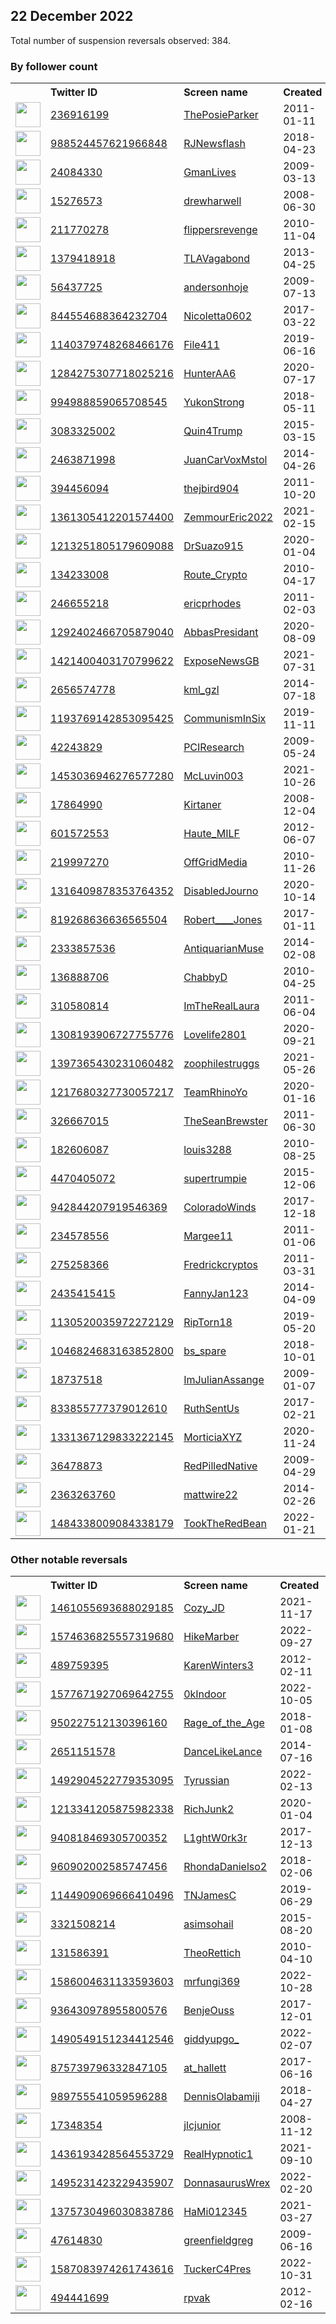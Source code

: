 
## 22 December 2022
Total number of suspension reversals observed: 384.

### By follower count
<table><tr><th></th><th align="left">Twitter ID</th><th align="left">Screen name</th>
<th align="left">Created</th><th align="left">Status</th><th align="left">Suspended</th><th align="left">Followers</th>
<tr><td><a href="https://pbs.twimg.com/profile_images/1606321202124963841/Ayt2YYh-_normal.jpg"><img src="https://pbs.twimg.com/profile_images/1606321202124963841/Ayt2YYh-_normal.jpg" width="40px" height="40px" align="center"/></a></td><td><a href="https://twitter.com/intent/user?user_id=236916199">236916199</a></td><td><a href="https://twitter.com/ThePosieParker">ThePosieParker</a></td><td>2011-01-11</td><td align="center"></td><td></td><td>98680</td></tr>
<tr><td><a href="https://pbs.twimg.com/profile_images/1625124944181964802/wyHjOG1U_normal.jpg"><img src="https://pbs.twimg.com/profile_images/1625124944181964802/wyHjOG1U_normal.jpg" width="40px" height="40px" align="center"/></a></td><td><a href="https://twitter.com/intent/user?user_id=988524457621966848">988524457621966848</a></td><td><a href="https://twitter.com/RJNewsflash">RJNewsflash</a></td><td>2018-04-23</td><td align="center"></td><td>2022-05-12</td><td>51062</td></tr>
<tr><td><a href="https://pbs.twimg.com/profile_images/1588304884025417733/8hBIVRXH_normal.jpg"><img src="https://pbs.twimg.com/profile_images/1588304884025417733/8hBIVRXH_normal.jpg" width="40px" height="40px" align="center"/></a></td><td><a href="https://twitter.com/intent/user?user_id=24084330">24084330</a></td><td><a href="https://twitter.com/GmanLives">GmanLives</a></td><td>2009-03-13</td><td align="center"></td><td>2022-11-22</td><td>48500</td></tr>
<tr><td><a href="https://pbs.twimg.com/profile_images/1525912802317197312/E6GgBdwF_normal.jpg"><img src="https://pbs.twimg.com/profile_images/1525912802317197312/E6GgBdwF_normal.jpg" width="40px" height="40px" align="center"/></a></td><td><a href="https://twitter.com/intent/user?user_id=15276573">15276573</a></td><td><a href="https://twitter.com/drewharwell">drewharwell</a></td><td>2008-06-30</td><td align="center"></td><td>2022-12-16</td><td>48128</td></tr>
<tr><td><a href="https://pbs.twimg.com/profile_images/1439392153457741825/tSgbiI1E_normal.jpg"><img src="https://pbs.twimg.com/profile_images/1439392153457741825/tSgbiI1E_normal.jpg" width="40px" height="40px" align="center"/></a></td><td><a href="https://twitter.com/intent/user?user_id=211770278">211770278</a></td><td><a href="https://twitter.com/flippersrevenge">flippersrevenge</a></td><td>2010-11-04</td><td align="center"></td><td>2022-05-06</td><td>47236</td></tr>
<tr><td><a href="https://pbs.twimg.com/profile_images/1603911649265680385/fDsGWdUq_normal.jpg"><img src="https://pbs.twimg.com/profile_images/1603911649265680385/fDsGWdUq_normal.jpg" width="40px" height="40px" align="center"/></a></td><td><a href="https://twitter.com/intent/user?user_id=1379418918">1379418918</a></td><td><a href="https://twitter.com/TLAVagabond">TLAVagabond</a></td><td>2013-04-25</td><td align="center"></td><td>2022-12-21</td><td>43303</td></tr>
<tr><td><a href="https://pbs.twimg.com/profile_images/1372206053711085568/MgKOxCBa_normal.jpg"><img src="https://pbs.twimg.com/profile_images/1372206053711085568/MgKOxCBa_normal.jpg" width="40px" height="40px" align="center"/></a></td><td><a href="https://twitter.com/intent/user?user_id=56437725">56437725</a></td><td><a href="https://twitter.com/andersonhoje">andersonhoje</a></td><td>2009-07-13</td><td align="center"></td><td>2022-05-30</td><td>36863</td></tr>
<tr><td><a href="https://pbs.twimg.com/profile_images/1399007629024940036/Vsu2v6tg_normal.jpg"><img src="https://pbs.twimg.com/profile_images/1399007629024940036/Vsu2v6tg_normal.jpg" width="40px" height="40px" align="center"/></a></td><td><a href="https://twitter.com/intent/user?user_id=844554688364232704">844554688364232704</a></td><td><a href="https://twitter.com/Nicoletta0602">Nicoletta0602</a></td><td>2017-03-22</td><td align="center"></td><td>2022-07-07</td><td>34919</td></tr>
<tr><td><a href="https://pbs.twimg.com/profile_images/1213655370251587584/-qlrAJPh_normal.jpg"><img src="https://pbs.twimg.com/profile_images/1213655370251587584/-qlrAJPh_normal.jpg" width="40px" height="40px" align="center"/></a></td><td><a href="https://twitter.com/intent/user?user_id=1140379748268466176">1140379748268466176</a></td><td><a href="https://twitter.com/File411">File411</a></td><td>2019-06-16</td><td align="center"></td><td></td><td>27840</td></tr>
<tr><td><a href="https://pbs.twimg.com/profile_images/1606032804080394258/MtBNbJp__normal.jpg"><img src="https://pbs.twimg.com/profile_images/1606032804080394258/MtBNbJp__normal.jpg" width="40px" height="40px" align="center"/></a></td><td><a href="https://twitter.com/intent/user?user_id=1284275307718025216">1284275307718025216</a></td><td><a href="https://twitter.com/HunterAA6">HunterAA6</a></td><td>2020-07-17</td><td align="center"></td><td>2022-11-22</td><td>26170</td></tr>
<tr><td><a href="https://pbs.twimg.com/profile_images/1549483030653419521/TAF3b9XO_normal.jpg"><img src="https://pbs.twimg.com/profile_images/1549483030653419521/TAF3b9XO_normal.jpg" width="40px" height="40px" align="center"/></a></td><td><a href="https://twitter.com/intent/user?user_id=994988859065708545">994988859065708545</a></td><td><a href="https://twitter.com/YukonStrong">YukonStrong</a></td><td>2018-05-11</td><td align="center"></td><td>2022-10-04</td><td>22638</td></tr>
<tr><td><a href="https://pbs.twimg.com/profile_images/1561226897190580224/uJ16zY3E_normal.jpg"><img src="https://pbs.twimg.com/profile_images/1561226897190580224/uJ16zY3E_normal.jpg" width="40px" height="40px" align="center"/></a></td><td><a href="https://twitter.com/intent/user?user_id=3083325002">3083325002</a></td><td><a href="https://twitter.com/Quin4Trump">Quin4Trump</a></td><td>2015-03-15</td><td align="center"></td><td>2022-09-20</td><td>17495</td></tr>
<tr><td><a href="https://pbs.twimg.com/profile_images/462906805010460672/bZsbc6ZG_normal.jpeg"><img src="https://pbs.twimg.com/profile_images/462906805010460672/bZsbc6ZG_normal.jpeg" width="40px" height="40px" align="center"/></a></td><td><a href="https://twitter.com/intent/user?user_id=2463871998">2463871998</a></td><td><a href="https://twitter.com/JuanCarVoxMstol">JuanCarVoxMstol</a></td><td>2014-04-26</td><td align="center"></td><td>2022-12-19</td><td>15770</td></tr>
<tr><td><a href="https://pbs.twimg.com/profile_images/1482875889335648256/AxJuLR8E_normal.jpg"><img src="https://pbs.twimg.com/profile_images/1482875889335648256/AxJuLR8E_normal.jpg" width="40px" height="40px" align="center"/></a></td><td><a href="https://twitter.com/intent/user?user_id=394456094">394456094</a></td><td><a href="https://twitter.com/thejbird904">thejbird904</a></td><td>2011-10-20</td><td align="center"></td><td>2022-09-15</td><td>15765</td></tr>
<tr><td><a href="https://pbs.twimg.com/profile_images/1605207413929435136/1n5_oUiK_normal.jpg"><img src="https://pbs.twimg.com/profile_images/1605207413929435136/1n5_oUiK_normal.jpg" width="40px" height="40px" align="center"/></a></td><td><a href="https://twitter.com/intent/user?user_id=1361305412201574400">1361305412201574400</a></td><td><a href="https://twitter.com/ZemmourEric2022">ZemmourEric2022</a></td><td>2021-02-15</td><td align="center"></td><td>2022-12-14</td><td>15691</td></tr>
<tr><td><a href="https://pbs.twimg.com/profile_images/1486175982977527820/qTPE4KI7_normal.jpg"><img src="https://pbs.twimg.com/profile_images/1486175982977527820/qTPE4KI7_normal.jpg" width="40px" height="40px" align="center"/></a></td><td><a href="https://twitter.com/intent/user?user_id=1213251805179609088">1213251805179609088</a></td><td><a href="https://twitter.com/DrSuazo915">DrSuazo915</a></td><td>2020-01-04</td><td align="center"></td><td>2022-03-05</td><td>15295</td></tr>
<tr><td><a href="https://pbs.twimg.com/profile_images/1505635539445297152/dfSgTK09_normal.jpg"><img src="https://pbs.twimg.com/profile_images/1505635539445297152/dfSgTK09_normal.jpg" width="40px" height="40px" align="center"/></a></td><td><a href="https://twitter.com/intent/user?user_id=134233008">134233008</a></td><td><a href="https://twitter.com/Route_Crypto">Route_Crypto</a></td><td>2010-04-17</td><td align="center"></td><td>2022-05-14</td><td>14822</td></tr>
<tr><td><a href="https://pbs.twimg.com/profile_images/1643688064919773209/ReijWxSM_normal.jpg"><img src="https://pbs.twimg.com/profile_images/1643688064919773209/ReijWxSM_normal.jpg" width="40px" height="40px" align="center"/></a></td><td><a href="https://twitter.com/intent/user?user_id=246655218">246655218</a></td><td><a href="https://twitter.com/ericprhodes">ericprhodes</a></td><td>2011-02-03</td><td align="center"></td><td>2022-12-17</td><td>14743</td></tr>
<tr><td><a href="https://pbs.twimg.com/profile_images/1298023737527275520/gV0ZRJg6_normal.jpg"><img src="https://pbs.twimg.com/profile_images/1298023737527275520/gV0ZRJg6_normal.jpg" width="40px" height="40px" align="center"/></a></td><td><a href="https://twitter.com/intent/user?user_id=1292402466705879040">1292402466705879040</a></td><td><a href="https://twitter.com/AbbasPresidant">AbbasPresidant</a></td><td>2020-08-09</td><td align="center"></td><td>2022-11-14</td><td>13468</td></tr>
<tr><td><a href="https://pbs.twimg.com/profile_images/1618624613864415238/8pMKHuPJ_normal.jpg"><img src="https://pbs.twimg.com/profile_images/1618624613864415238/8pMKHuPJ_normal.jpg" width="40px" height="40px" align="center"/></a></td><td><a href="https://twitter.com/intent/user?user_id=1421400403170799622">1421400403170799622</a></td><td><a href="https://twitter.com/ExposeNewsGB">ExposeNewsGB</a></td><td>2021-07-31</td><td align="center"></td><td></td><td>12485</td></tr>
<tr><td><a href="https://pbs.twimg.com/profile_images/1631796149253275648/Z5PaSXIf_normal.jpg"><img src="https://pbs.twimg.com/profile_images/1631796149253275648/Z5PaSXIf_normal.jpg" width="40px" height="40px" align="center"/></a></td><td><a href="https://twitter.com/intent/user?user_id=2656574778">2656574778</a></td><td><a href="https://twitter.com/kml_gzl">kml_gzl</a></td><td>2014-07-18</td><td align="center"></td><td>2022-10-15</td><td>11974</td></tr>
<tr><td><a href="https://pbs.twimg.com/profile_images/1348163999788052480/xkP8KH2t_normal.jpg"><img src="https://pbs.twimg.com/profile_images/1348163999788052480/xkP8KH2t_normal.jpg" width="40px" height="40px" align="center"/></a></td><td><a href="https://twitter.com/intent/user?user_id=1193769142853095425">1193769142853095425</a></td><td><a href="https://twitter.com/CommunismInSix">CommunismInSix</a></td><td>2019-11-11</td><td align="center"></td><td></td><td>11774</td></tr>
<tr><td><a href="https://pbs.twimg.com/profile_images/379953371/tree_normal.jpg"><img src="https://pbs.twimg.com/profile_images/379953371/tree_normal.jpg" width="40px" height="40px" align="center"/></a></td><td><a href="https://twitter.com/intent/user?user_id=42243829">42243829</a></td><td><a href="https://twitter.com/PCIResearch">PCIResearch</a></td><td>2009-05-24</td><td align="center">🚫</td><td>2022-10-09</td><td>11476</td></tr>
<tr><td><a href="https://pbs.twimg.com/profile_images/1633342488407834625/CrIL0LbN_normal.jpg"><img src="https://pbs.twimg.com/profile_images/1633342488407834625/CrIL0LbN_normal.jpg" width="40px" height="40px" align="center"/></a></td><td><a href="https://twitter.com/intent/user?user_id=1453036946276577280">1453036946276577280</a></td><td><a href="https://twitter.com/McLuvin003">McLuvin003</a></td><td>2021-10-26</td><td align="center"></td><td>2022-04-29</td><td>11462</td></tr>
<tr><td><a href="https://pbs.twimg.com/profile_images/1335751283047866370/3xSZzMGm_normal.jpg"><img src="https://pbs.twimg.com/profile_images/1335751283047866370/3xSZzMGm_normal.jpg" width="40px" height="40px" align="center"/></a></td><td><a href="https://twitter.com/intent/user?user_id=17864990">17864990</a></td><td><a href="https://twitter.com/Kirtaner">Kirtaner</a></td><td>2008-12-04</td><td align="center"></td><td></td><td>11215</td></tr>
<tr><td><a href="https://pbs.twimg.com/profile_images/1642817953346502660/AlXZ52kr_normal.jpg"><img src="https://pbs.twimg.com/profile_images/1642817953346502660/AlXZ52kr_normal.jpg" width="40px" height="40px" align="center"/></a></td><td><a href="https://twitter.com/intent/user?user_id=601572553">601572553</a></td><td><a href="https://twitter.com/Haute_MILF">Haute_MILF</a></td><td>2012-06-07</td><td align="center"></td><td>2022-10-31</td><td>11128</td></tr>
<tr><td><a href="https://pbs.twimg.com/profile_images/790548005783015424/DtTUj-Vr_normal.jpg"><img src="https://pbs.twimg.com/profile_images/790548005783015424/DtTUj-Vr_normal.jpg" width="40px" height="40px" align="center"/></a></td><td><a href="https://twitter.com/intent/user?user_id=219997270">219997270</a></td><td><a href="https://twitter.com/OffGridMedia">OffGridMedia</a></td><td>2010-11-26</td><td align="center"></td><td></td><td>10641</td></tr>
<tr><td><a href="https://pbs.twimg.com/profile_images/1605975566909415425/VfYMU1vx_normal.jpg"><img src="https://pbs.twimg.com/profile_images/1605975566909415425/VfYMU1vx_normal.jpg" width="40px" height="40px" align="center"/></a></td><td><a href="https://twitter.com/intent/user?user_id=1316409878353764352">1316409878353764352</a></td><td><a href="https://twitter.com/DisabledJourno">DisabledJourno</a></td><td>2020-10-14</td><td align="center"></td><td>2022-02-13</td><td>10567</td></tr>
<tr><td><a href="https://pbs.twimg.com/profile_images/1640423297543225352/EsHvhFr-_normal.jpg"><img src="https://pbs.twimg.com/profile_images/1640423297543225352/EsHvhFr-_normal.jpg" width="40px" height="40px" align="center"/></a></td><td><a href="https://twitter.com/intent/user?user_id=819268636636565504">819268636636565504</a></td><td><a href="https://twitter.com/Robert____Jones">Robert____Jones</a></td><td>2017-01-11</td><td align="center">👋</td><td></td><td>10501</td></tr>
<tr><td><a href="https://pbs.twimg.com/profile_images/1161654826939420673/gfqo-M-h_normal.jpg"><img src="https://pbs.twimg.com/profile_images/1161654826939420673/gfqo-M-h_normal.jpg" width="40px" height="40px" align="center"/></a></td><td><a href="https://twitter.com/intent/user?user_id=2333857536">2333857536</a></td><td><a href="https://twitter.com/AntiquarianMuse">AntiquarianMuse</a></td><td>2014-02-08</td><td align="center"></td><td></td><td>10299</td></tr>
<tr><td><a href="https://pbs.twimg.com/profile_images/1651758195390701570/6V41AfV1_normal.jpg"><img src="https://pbs.twimg.com/profile_images/1651758195390701570/6V41AfV1_normal.jpg" width="40px" height="40px" align="center"/></a></td><td><a href="https://twitter.com/intent/user?user_id=136888706">136888706</a></td><td><a href="https://twitter.com/ChabbyD">ChabbyD</a></td><td>2010-04-25</td><td align="center"></td><td></td><td>9814</td></tr>
<tr><td><a href="https://pbs.twimg.com/profile_images/1276551423656935425/6TvO6_p1_normal.jpg"><img src="https://pbs.twimg.com/profile_images/1276551423656935425/6TvO6_p1_normal.jpg" width="40px" height="40px" align="center"/></a></td><td><a href="https://twitter.com/intent/user?user_id=310580814">310580814</a></td><td><a href="https://twitter.com/ImTheRealLaura">ImTheRealLaura</a></td><td>2011-06-04</td><td align="center"></td><td></td><td>9666</td></tr>
<tr><td><a href="https://pbs.twimg.com/profile_images/1477476460998930432/H9XF_8sn_normal.jpg"><img src="https://pbs.twimg.com/profile_images/1477476460998930432/H9XF_8sn_normal.jpg" width="40px" height="40px" align="center"/></a></td><td><a href="https://twitter.com/intent/user?user_id=1308193906727755776">1308193906727755776</a></td><td><a href="https://twitter.com/Lovelife2801">Lovelife2801</a></td><td>2020-09-21</td><td align="center"></td><td></td><td>8118</td></tr>
<tr><td><a href="https://pbs.twimg.com/profile_images/1605619556398927872/bYyEZRgX_normal.jpg"><img src="https://pbs.twimg.com/profile_images/1605619556398927872/bYyEZRgX_normal.jpg" width="40px" height="40px" align="center"/></a></td><td><a href="https://twitter.com/intent/user?user_id=1397365430231060482">1397365430231060482</a></td><td><a href="https://twitter.com/zoophilestruggs">zoophilestruggs</a></td><td>2021-05-26</td><td align="center">🔒</td><td>2022-06-08</td><td>7392</td></tr>
<tr><td><a href="https://pbs.twimg.com/profile_images/1218019035436048384/n-wFgViZ_normal.jpg"><img src="https://pbs.twimg.com/profile_images/1218019035436048384/n-wFgViZ_normal.jpg" width="40px" height="40px" align="center"/></a></td><td><a href="https://twitter.com/intent/user?user_id=1217680327730057217">1217680327730057217</a></td><td><a href="https://twitter.com/TeamRhinoYo">TeamRhinoYo</a></td><td>2020-01-16</td><td align="center"></td><td></td><td>7254</td></tr>
<tr><td><a href="https://pbs.twimg.com/profile_images/1601142926062407680/iyhD-uwy_normal.jpg"><img src="https://pbs.twimg.com/profile_images/1601142926062407680/iyhD-uwy_normal.jpg" width="40px" height="40px" align="center"/></a></td><td><a href="https://twitter.com/intent/user?user_id=326667015">326667015</a></td><td><a href="https://twitter.com/TheSeanBrewster">TheSeanBrewster</a></td><td>2011-06-30</td><td align="center"></td><td>2022-12-17</td><td>7247</td></tr>
<tr><td><a href="https://pbs.twimg.com/profile_images/1147330186217607169/ze043Tea_normal.jpg"><img src="https://pbs.twimg.com/profile_images/1147330186217607169/ze043Tea_normal.jpg" width="40px" height="40px" align="center"/></a></td><td><a href="https://twitter.com/intent/user?user_id=182606087">182606087</a></td><td><a href="https://twitter.com/louis3288">louis3288</a></td><td>2010-08-25</td><td align="center"></td><td></td><td>7127</td></tr>
<tr><td><a href="https://pbs.twimg.com/profile_images/1348038775696449539/Bwyw1EiA_normal.jpg"><img src="https://pbs.twimg.com/profile_images/1348038775696449539/Bwyw1EiA_normal.jpg" width="40px" height="40px" align="center"/></a></td><td><a href="https://twitter.com/intent/user?user_id=4470405072">4470405072</a></td><td><a href="https://twitter.com/supertrumpie">supertrumpie</a></td><td>2015-12-06</td><td align="center"></td><td></td><td>7067</td></tr>
<tr><td><a href="https://pbs.twimg.com/profile_images/942846051861565442/vxvlE_P2_normal.jpg"><img src="https://pbs.twimg.com/profile_images/942846051861565442/vxvlE_P2_normal.jpg" width="40px" height="40px" align="center"/></a></td><td><a href="https://twitter.com/intent/user?user_id=942844207919546369">942844207919546369</a></td><td><a href="https://twitter.com/ColoradoWinds">ColoradoWinds</a></td><td>2017-12-18</td><td align="center"></td><td></td><td>6983</td></tr>
<tr><td><a href="https://pbs.twimg.com/profile_images/2724792824/25638a8728a94c6e1f25dc95291977b4_normal.jpeg"><img src="https://pbs.twimg.com/profile_images/2724792824/25638a8728a94c6e1f25dc95291977b4_normal.jpeg" width="40px" height="40px" align="center"/></a></td><td><a href="https://twitter.com/intent/user?user_id=234578556">234578556</a></td><td><a href="https://twitter.com/Margee11">Margee11</a></td><td>2011-01-06</td><td align="center"></td><td></td><td>6917</td></tr>
<tr><td><a href="https://pbs.twimg.com/profile_images/1643602498391883776/jTdQgKDq_normal.jpg"><img src="https://pbs.twimg.com/profile_images/1643602498391883776/jTdQgKDq_normal.jpg" width="40px" height="40px" align="center"/></a></td><td><a href="https://twitter.com/intent/user?user_id=275258366">275258366</a></td><td><a href="https://twitter.com/Fredrickcryptos">Fredrickcryptos</a></td><td>2011-03-31</td><td align="center"></td><td>2022-04-15</td><td>6496</td></tr>
<tr><td><a href="https://pbs.twimg.com/profile_images/454701707461525504/jUnGyeN4_normal.jpeg"><img src="https://pbs.twimg.com/profile_images/454701707461525504/jUnGyeN4_normal.jpeg" width="40px" height="40px" align="center"/></a></td><td><a href="https://twitter.com/intent/user?user_id=2435415415">2435415415</a></td><td><a href="https://twitter.com/FannyJan123">FannyJan123</a></td><td>2014-04-09</td><td align="center"></td><td>2022-12-13</td><td>6306</td></tr>
<tr><td><a href="https://pbs.twimg.com/profile_images/1616456029742448648/Gz-S5Ot7_normal.jpg"><img src="https://pbs.twimg.com/profile_images/1616456029742448648/Gz-S5Ot7_normal.jpg" width="40px" height="40px" align="center"/></a></td><td><a href="https://twitter.com/intent/user?user_id=1130520035972272129">1130520035972272129</a></td><td><a href="https://twitter.com/RipTorn18">RipTorn18</a></td><td>2019-05-20</td><td align="center"></td><td></td><td>6218</td></tr>
<tr><td><a href="https://pbs.twimg.com/profile_images/1047960840190578688/enIK9Atp_normal.jpg"><img src="https://pbs.twimg.com/profile_images/1047960840190578688/enIK9Atp_normal.jpg" width="40px" height="40px" align="center"/></a></td><td><a href="https://twitter.com/intent/user?user_id=1046824683163852800">1046824683163852800</a></td><td><a href="https://twitter.com/bs_spare">bs_spare</a></td><td>2018-10-01</td><td align="center"></td><td>2022-08-26</td><td>5821</td></tr>
<tr><td><a href="https://pbs.twimg.com/profile_images/1292901817936801792/O_PUOy6S_normal.jpg"><img src="https://pbs.twimg.com/profile_images/1292901817936801792/O_PUOy6S_normal.jpg" width="40px" height="40px" align="center"/></a></td><td><a href="https://twitter.com/intent/user?user_id=18737518">18737518</a></td><td><a href="https://twitter.com/ImJulianAssange">ImJulianAssange</a></td><td>2009-01-07</td><td align="center"></td><td>2022-03-23</td><td>5686</td></tr>
<tr><td><a href="https://pbs.twimg.com/profile_images/1329618138300772354/gzmZDa3C_normal.jpg"><img src="https://pbs.twimg.com/profile_images/1329618138300772354/gzmZDa3C_normal.jpg" width="40px" height="40px" align="center"/></a></td><td><a href="https://twitter.com/intent/user?user_id=833855777379012610">833855777379012610</a></td><td><a href="https://twitter.com/RuthSentUs">RuthSentUs</a></td><td>2017-02-21</td><td align="center"></td><td>2022-07-10</td><td>5432</td></tr>
<tr><td><a href="https://pbs.twimg.com/profile_images/1365679501452185600/3-sFmbvT_normal.jpg"><img src="https://pbs.twimg.com/profile_images/1365679501452185600/3-sFmbvT_normal.jpg" width="40px" height="40px" align="center"/></a></td><td><a href="https://twitter.com/intent/user?user_id=1331367129833222145">1331367129833222145</a></td><td><a href="https://twitter.com/MorticiaXYZ">MorticiaXYZ</a></td><td>2020-11-24</td><td align="center"></td><td></td><td>4918</td></tr>
<tr><td><a href="https://pbs.twimg.com/profile_images/1156080346926125057/kCNWUnpI_normal.jpg"><img src="https://pbs.twimg.com/profile_images/1156080346926125057/kCNWUnpI_normal.jpg" width="40px" height="40px" align="center"/></a></td><td><a href="https://twitter.com/intent/user?user_id=36478873">36478873</a></td><td><a href="https://twitter.com/RedPilledNative">RedPilledNative</a></td><td>2009-04-29</td><td align="center"></td><td></td><td>4831</td></tr>
<tr><td><a href="https://pbs.twimg.com/profile_images/933554007037104128/pNQ2W7RU_normal.jpg"><img src="https://pbs.twimg.com/profile_images/933554007037104128/pNQ2W7RU_normal.jpg" width="40px" height="40px" align="center"/></a></td><td><a href="https://twitter.com/intent/user?user_id=2363263760">2363263760</a></td><td><a href="https://twitter.com/mattwire22">mattwire22</a></td><td>2014-02-26</td><td align="center"></td><td></td><td>4434</td></tr>
<tr><td><a href="https://pbs.twimg.com/profile_images/1590108028887437312/u8fhflo4_normal.png"><img src="https://pbs.twimg.com/profile_images/1590108028887437312/u8fhflo4_normal.png" width="40px" height="40px" align="center"/></a></td><td><a href="https://twitter.com/intent/user?user_id=1484338009084338179">1484338009084338179</a></td><td><a href="https://twitter.com/TookTheRedBean">TookTheRedBean</a></td><td>2022-01-21</td><td align="center"></td><td>2022-11-29</td><td>4433</td></tr>
</table>

### Other notable reversals
<table><tr><th></th><th align="left">Twitter ID</th><th align="left">Screen name</th>
<th align="left">Created</th><th align="left">Status</th><th align="left">Suspended</th><th align="left">Followers</th>
<tr><td><a href="https://pbs.twimg.com/profile_images/1637953341366960128/QrFgwTbk_normal.jpg"><img src="https://pbs.twimg.com/profile_images/1637953341366960128/QrFgwTbk_normal.jpg" width="40px" height="40px" align="center"/></a></td><td><a href="https://twitter.com/intent/user?user_id=1461055693688029185">1461055693688029185</a></td><td><a href="https://twitter.com/Cozy_JD">Cozy_JD</a></td><td>2021-11-17</td><td align="center">👋</td><td>2022-11-10</td><td>2394</td></tr>
<tr><td><a href="https://pbs.twimg.com/profile_images/1574670239475945472/1a_twfVj_normal.jpg"><img src="https://pbs.twimg.com/profile_images/1574670239475945472/1a_twfVj_normal.jpg" width="40px" height="40px" align="center"/></a></td><td><a href="https://twitter.com/intent/user?user_id=1574636825557319680">1574636825557319680</a></td><td><a href="https://twitter.com/HikeMarber">HikeMarber</a></td><td>2022-09-27</td><td align="center"></td><td>2022-11-18</td><td>289</td></tr>
<tr><td><a href="https://pbs.twimg.com/profile_images/378800000425640770/a636422ec9886fdb9a743c0bb6f143e4_normal.jpeg"><img src="https://pbs.twimg.com/profile_images/378800000425640770/a636422ec9886fdb9a743c0bb6f143e4_normal.jpeg" width="40px" height="40px" align="center"/></a></td><td><a href="https://twitter.com/intent/user?user_id=489759395">489759395</a></td><td><a href="https://twitter.com/KarenWinters3">KarenWinters3</a></td><td>2012-02-11</td><td align="center"></td><td>2022-12-18</td><td>1498</td></tr>
<tr><td><a href="https://pbs.twimg.com/profile_images/1577675511937093635/7bGIw2uu_normal.jpg"><img src="https://pbs.twimg.com/profile_images/1577675511937093635/7bGIw2uu_normal.jpg" width="40px" height="40px" align="center"/></a></td><td><a href="https://twitter.com/intent/user?user_id=1577671927069642755">1577671927069642755</a></td><td><a href="https://twitter.com/0kIndoor">0kIndoor</a></td><td>2022-10-05</td><td align="center"></td><td>2022-12-16</td><td>1934</td></tr>
<tr><td><a href="https://pbs.twimg.com/profile_images/1413033253653598208/C9qHf1vz_normal.jpg"><img src="https://pbs.twimg.com/profile_images/1413033253653598208/C9qHf1vz_normal.jpg" width="40px" height="40px" align="center"/></a></td><td><a href="https://twitter.com/intent/user?user_id=950227512130396160">950227512130396160</a></td><td><a href="https://twitter.com/Rage_of_the_Age">Rage_of_the_Age</a></td><td>2018-01-08</td><td align="center"></td><td>2022-12-19</td><td>824</td></tr>
<tr><td><a href="https://pbs.twimg.com/profile_images/1467646465174609923/Rl5tnmgh_normal.jpg"><img src="https://pbs.twimg.com/profile_images/1467646465174609923/Rl5tnmgh_normal.jpg" width="40px" height="40px" align="center"/></a></td><td><a href="https://twitter.com/intent/user?user_id=2651151578">2651151578</a></td><td><a href="https://twitter.com/DanceLikeLance">DanceLikeLance</a></td><td>2014-07-16</td><td align="center"></td><td>2022-12-13</td><td>546</td></tr>
<tr><td><a href="https://pbs.twimg.com/profile_images/1492904657584328708/pKLXQaKz_normal.png"><img src="https://pbs.twimg.com/profile_images/1492904657584328708/pKLXQaKz_normal.png" width="40px" height="40px" align="center"/></a></td><td><a href="https://twitter.com/intent/user?user_id=1492904522779353095">1492904522779353095</a></td><td><a href="https://twitter.com/Tyrussian">Tyrussian</a></td><td>2022-02-13</td><td align="center"></td><td>2022-12-17</td><td>1152</td></tr>
<tr><td><a href="https://abs.twimg.com/sticky/default_profile_images/default_profile_normal.png"><img src="https://abs.twimg.com/sticky/default_profile_images/default_profile_normal.png" width="40px" height="40px" align="center"/></a></td><td><a href="https://twitter.com/intent/user?user_id=1213341205875982338">1213341205875982338</a></td><td><a href="https://twitter.com/RichJunk2">RichJunk2</a></td><td>2020-01-04</td><td align="center"></td><td>2022-12-18</td><td>1</td></tr>
<tr><td><a href="https://pbs.twimg.com/profile_images/984760335675486209/PvUdFuTh_normal.jpg"><img src="https://pbs.twimg.com/profile_images/984760335675486209/PvUdFuTh_normal.jpg" width="40px" height="40px" align="center"/></a></td><td><a href="https://twitter.com/intent/user?user_id=940818469305700352">940818469305700352</a></td><td><a href="https://twitter.com/L1ghtW0rk3r">L1ghtW0rk3r</a></td><td>2017-12-13</td><td align="center"></td><td>2022-12-14</td><td>83</td></tr>
<tr><td><a href="https://pbs.twimg.com/profile_images/1643987544391184384/sTlNd_CX_normal.jpg"><img src="https://pbs.twimg.com/profile_images/1643987544391184384/sTlNd_CX_normal.jpg" width="40px" height="40px" align="center"/></a></td><td><a href="https://twitter.com/intent/user?user_id=960902002585747456">960902002585747456</a></td><td><a href="https://twitter.com/RhondaDanielso2">RhondaDanielso2</a></td><td>2018-02-06</td><td align="center"></td><td>2022-09-08</td><td>3748</td></tr>
<tr><td><a href="https://pbs.twimg.com/profile_images/1525654105049399297/o9O9xiS0_normal.jpg"><img src="https://pbs.twimg.com/profile_images/1525654105049399297/o9O9xiS0_normal.jpg" width="40px" height="40px" align="center"/></a></td><td><a href="https://twitter.com/intent/user?user_id=1144909069666410496">1144909069666410496</a></td><td><a href="https://twitter.com/TNJamesC">TNJamesC</a></td><td>2019-06-29</td><td align="center">🔒</td><td>2022-12-16</td><td>394</td></tr>
<tr><td><a href="https://pbs.twimg.com/profile_images/1474513275215884288/UyHRFlVp_normal.jpg"><img src="https://pbs.twimg.com/profile_images/1474513275215884288/UyHRFlVp_normal.jpg" width="40px" height="40px" align="center"/></a></td><td><a href="https://twitter.com/intent/user?user_id=3321508214">3321508214</a></td><td><a href="https://twitter.com/asimsohail">asimsohail</a></td><td>2015-08-20</td><td align="center"></td><td>2022-12-12</td><td>410</td></tr>
<tr><td><a href="https://pbs.twimg.com/profile_images/1098628342897655810/NqalCIOx_normal.png"><img src="https://pbs.twimg.com/profile_images/1098628342897655810/NqalCIOx_normal.png" width="40px" height="40px" align="center"/></a></td><td><a href="https://twitter.com/intent/user?user_id=131586391">131586391</a></td><td><a href="https://twitter.com/TheoRettich">TheoRettich</a></td><td>2010-04-10</td><td align="center"></td><td>2022-12-19</td><td>2529</td></tr>
<tr><td><a href="https://pbs.twimg.com/profile_images/1641102386151161858/mbu0DTf-_normal.jpg"><img src="https://pbs.twimg.com/profile_images/1641102386151161858/mbu0DTf-_normal.jpg" width="40px" height="40px" align="center"/></a></td><td><a href="https://twitter.com/intent/user?user_id=1586004631133593603">1586004631133593603</a></td><td><a href="https://twitter.com/mrfungi369">mrfungi369</a></td><td>2022-10-28</td><td align="center"></td><td>2022-12-17</td><td>1462</td></tr>
<tr><td><a href="https://pbs.twimg.com/profile_images/1567192778135818248/juHqyt-A_normal.jpg"><img src="https://pbs.twimg.com/profile_images/1567192778135818248/juHqyt-A_normal.jpg" width="40px" height="40px" align="center"/></a></td><td><a href="https://twitter.com/intent/user?user_id=936430978955800576">936430978955800576</a></td><td><a href="https://twitter.com/BenjeOuss">BenjeOuss</a></td><td>2017-12-01</td><td align="center"></td><td>2022-12-18</td><td>304</td></tr>
<tr><td><a href="https://pbs.twimg.com/profile_images/1572414844636205057/55xiWMXb_normal.jpg"><img src="https://pbs.twimg.com/profile_images/1572414844636205057/55xiWMXb_normal.jpg" width="40px" height="40px" align="center"/></a></td><td><a href="https://twitter.com/intent/user?user_id=1490549151234412546">1490549151234412546</a></td><td><a href="https://twitter.com/giddyupgo_">giddyupgo_</a></td><td>2022-02-07</td><td align="center"></td><td>2022-11-19</td><td>164</td></tr>
<tr><td><a href="https://pbs.twimg.com/profile_images/1108922505853652992/0c5NI-4a_normal.jpg"><img src="https://pbs.twimg.com/profile_images/1108922505853652992/0c5NI-4a_normal.jpg" width="40px" height="40px" align="center"/></a></td><td><a href="https://twitter.com/intent/user?user_id=875739796332847105">875739796332847105</a></td><td><a href="https://twitter.com/at_hallett">at_hallett</a></td><td>2017-06-16</td><td align="center"></td><td>2022-12-17</td><td>182</td></tr>
<tr><td><a href="https://pbs.twimg.com/profile_images/1630182383537225729/u0UEQncP_normal.jpg"><img src="https://pbs.twimg.com/profile_images/1630182383537225729/u0UEQncP_normal.jpg" width="40px" height="40px" align="center"/></a></td><td><a href="https://twitter.com/intent/user?user_id=989755541059596288">989755541059596288</a></td><td><a href="https://twitter.com/DennisOlabamiji">DennisOlabamiji</a></td><td>2018-04-27</td><td align="center"></td><td>2022-11-23</td><td>303</td></tr>
<tr><td><a href="https://pbs.twimg.com/profile_images/1228243084959338496/mqKhZh6P_normal.jpg"><img src="https://pbs.twimg.com/profile_images/1228243084959338496/mqKhZh6P_normal.jpg" width="40px" height="40px" align="center"/></a></td><td><a href="https://twitter.com/intent/user?user_id=17348354">17348354</a></td><td><a href="https://twitter.com/jlcjunior">jlcjunior</a></td><td>2008-11-12</td><td align="center"></td><td>2022-12-01</td><td>29</td></tr>
<tr><td><a href="https://pbs.twimg.com/profile_images/1629888168307617793/UIJYQzfi_normal.jpg"><img src="https://pbs.twimg.com/profile_images/1629888168307617793/UIJYQzfi_normal.jpg" width="40px" height="40px" align="center"/></a></td><td><a href="https://twitter.com/intent/user?user_id=1436193428564553729">1436193428564553729</a></td><td><a href="https://twitter.com/RealHypnotic1">RealHypnotic1</a></td><td>2021-09-10</td><td align="center"></td><td>2022-12-12</td><td>854</td></tr>
<tr><td><a href="https://pbs.twimg.com/profile_images/1495231548639092740/IQ1zcsEo_normal.jpg"><img src="https://pbs.twimg.com/profile_images/1495231548639092740/IQ1zcsEo_normal.jpg" width="40px" height="40px" align="center"/></a></td><td><a href="https://twitter.com/intent/user?user_id=1495231423229435907">1495231423229435907</a></td><td><a href="https://twitter.com/DonnasaurusWrex">DonnasaurusWrex</a></td><td>2022-02-20</td><td align="center"></td><td>2022-10-20</td><td>402</td></tr>
<tr><td><a href="https://abs.twimg.com/sticky/default_profile_images/default_profile_normal.png"><img src="https://abs.twimg.com/sticky/default_profile_images/default_profile_normal.png" width="40px" height="40px" align="center"/></a></td><td><a href="https://twitter.com/intent/user?user_id=1375730496030838786">1375730496030838786</a></td><td><a href="https://twitter.com/HaMi012345">HaMi012345</a></td><td>2021-03-27</td><td align="center"></td><td>2022-11-29</td><td>17</td></tr>
<tr><td><a href="https://pbs.twimg.com/profile_images/1563142838870736896/ZSqbH0Gh_normal.jpg"><img src="https://pbs.twimg.com/profile_images/1563142838870736896/ZSqbH0Gh_normal.jpg" width="40px" height="40px" align="center"/></a></td><td><a href="https://twitter.com/intent/user?user_id=47614830">47614830</a></td><td><a href="https://twitter.com/greenfieldgreg">greenfieldgreg</a></td><td>2009-06-16</td><td align="center"></td><td>2022-11-18</td><td>141</td></tr>
<tr><td><a href="https://pbs.twimg.com/profile_images/1650861800089591812/aOVwQt4s_normal.jpg"><img src="https://pbs.twimg.com/profile_images/1650861800089591812/aOVwQt4s_normal.jpg" width="40px" height="40px" align="center"/></a></td><td><a href="https://twitter.com/intent/user?user_id=1587083974261743616">1587083974261743616</a></td><td><a href="https://twitter.com/TuckerC4Pres">TuckerC4Pres</a></td><td>2022-10-31</td><td align="center"></td><td>2022-12-11</td><td>11</td></tr>
<tr><td><a href="https://pbs.twimg.com/profile_images/1476228154796638211/yuppUeAU_normal.jpg"><img src="https://pbs.twimg.com/profile_images/1476228154796638211/yuppUeAU_normal.jpg" width="40px" height="40px" align="center"/></a></td><td><a href="https://twitter.com/intent/user?user_id=494441699">494441699</a></td><td><a href="https://twitter.com/rpvak">rpvak</a></td><td>2012-02-16</td><td align="center"></td><td>2022-11-23</td><td>945</td></tr>
</table>
